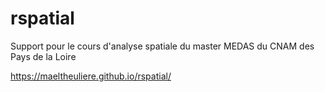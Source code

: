 # rspatial

Support pour le cours d'analyse spatiale du master MEDAS du CNAM des Pays de la Loire

https://maeltheuliere.github.io/rspatial/
